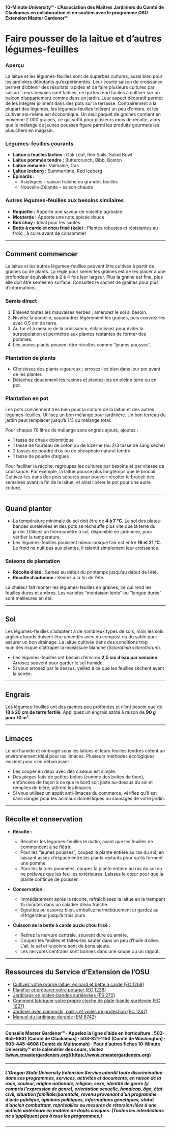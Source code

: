 #### 10-Minute University™ · L’Association des Maîtres Jardiniers du Comté de Clackamas en collaboration et en soutien avec le programme OSU Extension Master Gardener™

# Faire pousser de la laitue et d’autres légumes-feuilles

### Aperçu

La laitue et les légumes-feuilles sont de superbes cultures, aussi bien pour les jardiniers débutants qu’expérimentés. Leur courte saison de croissance permet d’obtenir des résultats rapides et de faire plusieurs cultures par saison. Leurs besoins sont faibles, ce qui les rend faciles à cultiver sur un balcon d’appartement comme dans un jardin. Leur aspect décoratif permet de les intégrer joliment dans des pots sur la terrasse. Contrairement à la plupart des légumes, les légumes-feuilles tolèrent un peu d’ombre, et les cultiver soi-même est économique. Un seul paquet de graines contient en moyenne 2 000 graines, ce qui suffit pour plusieurs mois de récolte, alors que le mélange de jeunes pousses figure parmi les produits gourmets les plus chers en magasin.

### Légumes-feuilles courants

- **Laitue à feuilles lâches :** Oak Leaf, Red Sails, Salad Bowl
- **Laitue pommée tendre :** Buttercrunch, Bibb, Boston
- **Laitue romaine :** Valmaine, Cos
- **Laitue iceberg :** Summertime, Red Iceberg
- **Épinards :**
  - Asiatiques – saison fraîche ou grandes feuilles
  - Nouvelle-Zélande – saison chaude

### Autres légumes-feuilles aux besoins similaires

- **Roquette :** Apporte une saveur de noisette agréable
- **Moutarde :** Apporte une note épicée douce
- **Bok choy :** Idéal pour les sautés
- **Bette à carde et chou frisé (kale) :** Plantes robustes et résistantes au froid ; à cuire avant de consommer

---

## Comment commencer

La laitue et les autres légumes-feuilles peuvent être cultivés à partir de graines ou de plants. La règle pour semer les graines est de les placer à une profondeur équivalente à 2 à 4 fois leur largeur. Plus la graine est fine, plus elle doit être semée en surface. Consultez le sachet de graines pour plus d’informations.

### Semis direct

1. Enlevez toutes les mauvaises herbes ; amendez le sol si besoin.
2. Nivelez la parcelle, saupoudrez légèrement les graines, puis couvrez-les avec 0,5 cm de terre.
3. Au fur et à mesure de la croissance, éclaircissez pour éviter la surpopulation et permettre aux plantes restantes de former des pommes.
4. Les jeunes plants peuvent être récoltés comme “jeunes pousses”.

### Plantation de plants

- Choisissez des plants vigoureux ; arrosez-les bien dans leur pot avant de les planter.
- Détachez doucement les racines et plantez-les en pleine terre ou en pot.

### Plantation en pot

Les pots conviennent très bien pour la culture de la laitue et des autres légumes-feuilles. Utilisez un bon mélange pour jardinière. Un bon terreau du jardin peut remplacer jusqu’à 1/3 du mélange total.

Pour chaque 70 litres de mélange sans engrais ajouté, ajoutez :

- 1 tasse de chaux dolomitique
- 1 tasse de tourteau de coton ou de luzerne (ou 2/3 tasse de sang séché)
- 2 tasses de poudre d’os ou de phosphate naturel tendre
- 1 tasse de poudre d’algues

Pour faciliter la récolte, regroupez les cultures par besoins et par vitesse de croissance. Par exemple, la laitue pousse plus longtemps que le brocoli. Cultivez-les dans des pots séparés pour pouvoir récolter le brocoli des semaines avant la fin de la laitue, et ainsi libérer le pot pour une autre culture.

---

## Quand planter

- La température minimale du sol doit être de **4 à 7 °C**. Le sol des plates-bandes surélevées et des pots se réchauffe plus vite que la terre du jardin. Utilisez un thermomètre à sol, disponible en jardinerie, pour vérifier la température.
- Les légumes-feuilles poussent mieux lorsque l’air est entre **16 et 21 °C**. Le froid ne nuit pas aux plantes, il ralentit simplement leur croissance.

### Saisons de plantation

- **Récolte d’été :** Semez au début du printemps jusqu’au début de l’été.
- **Récolte d’automne :** Semez à la fin de l’été.

La chaleur fait monter les légumes-feuilles en graines, ce qui rend les feuilles dures et amères. Les variétés “montaison lente” ou “longue durée” sont meilleures en été.

---

## Sol

Les légumes-feuilles s’adaptent à de nombreux types de sols, mais les sols argileux lourds doivent être amendés avec du compost ou du sable pour assurer un bon drainage. La laitue cultivée dans des conditions trop humides risque d’attraper la moisissure blanche (*Sclerotinia sclerotiorum*).

- Les légumes-feuilles ont besoin d’environ **2,5 cm d’eau par semaine**. Arrosez souvent pour garder le sol humide.
- Si vous arrosez par le dessus, veillez à ce que les feuilles sèchent avant la soirée.

---

## Engrais

Les légumes-feuilles ont des racines peu profondes et n’ont besoin que de **18 à 20 cm de terre fertile**. Appliquez un engrais azoté à raison de **90 g pour 10 m²**.

---

## Limaces

Le sol humide et ombragé sous les laitues et leurs feuilles tendres créent un environnement idéal pour les limaces. Plusieurs méthodes écologiques existent pour s’en débarrasser :

- Les couper en deux avec des ciseaux est simple.
- Des pièges faits de petites boîtes (comme des boîtes de thon), enfoncées de façon à ce que le bord soit juste au-dessus du sol et remplies de bière, attirent les limaces.
- Si vous utilisez un appât anti-limaces du commerce, vérifiez qu’il est sans danger pour les animaux domestiques ou sauvages de votre jardin.

---

## Récolte et conservation

- **Récolte :**
  - Récoltez les légumes-feuilles le matin, avant que les feuilles ne commencent à se flétrir.
  - Pour les “jeunes pousses”, coupez la plante entière au ras du sol, en laissant assez d’espace entre les plants restants pour qu’ils forment une pomme.
  - Pour les laitues pommées, coupez la plante entière au ras du sol ou ne prélevez que les feuilles extérieures. Laissez le cœur pour que la plante continue de pousser.

- **Conservation :**
  - Immédiatement après la récolte, rafraîchissez la laitue en la trempant 15 minutes dans un saladier d’eau fraîche.
  - Égouttez ou essorez bien, emballez hermétiquement et gardez au réfrigérateur jusqu’à trois jours.

- **Cuisson de la bette à carde ou du chou frisé :**
  - Retirez la nervure centrale, souvent dure ou amère.
  - Coupez les feuilles et faites-les sauter dans un peu d’huile d’olive. L’ail, le sel et le poivre sont de bons ajouts.
  - Les nervures centrales sont bonnes dans une soupe ou un ragoût.

---

## Ressources du Service d’Extension de l’OSU

- [Cultivez votre propre laitue, épinard et bette à carde (EC 1268)](https://catalog.extension.oregonstate.edu/)
- [Planifier et préparer votre potager (EC 1228)](https://catalog.extension.oregonstate.edu/)
- [Jardinage en plates-bandes surélevées (FS 270)](https://catalog.extension.oregonstate.edu/)
- [Comment fabriquer votre propre cloche de plate-bande surélevée (EC 1627)](https://catalog.extension.oregonstate.edu/)
- [Jardiner avec composts, paillis et voiles de protection (EC 1247)](https://catalog.extension.oregonstate.edu/)
- [Manuel du jardinage durable (EM 8742)](https://catalog.extension.oregonstate.edu/)

---

#### Conseils Master Gardener™ · Appelez la ligne d’aide en horticulture : 503-655-8631 (Comté de Clackamas) · 503-821-1150 (Comté de Washington) · 503-445-4608 (Comté de Multnomah) · Pour d’autres fiches 10-Minute University™ et le calendrier des cours, visitez [www.cmastergardeners.org](https://www.cmastergardeners.org)

---

##### L’Oregon State University Extension Service interdit toute discrimination dans ses programmes, services, activités et documents, en raison de la race, couleur, origine nationale, religion, sexe, identité de genre (y compris l’expression de genre), orientation sexuelle, handicap, âge, état civil, situation familiale/parentale, revenu provenant d’un programme d’aide publique, opinions politiques, informations génétiques, statut d’ancien combattant, représailles ou mesures de rétorsion liées à une activité antérieure en matière de droits civiques. (Toutes les interdictions ne s’appliquent pas à tous les programmes.)
---